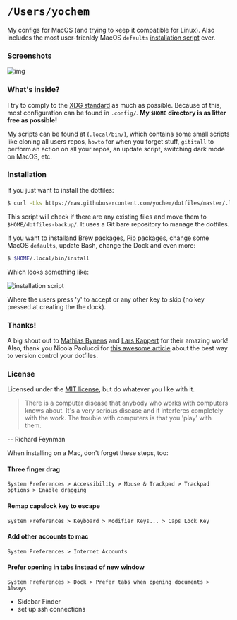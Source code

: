 # `/Users/yochem`
My configs for MacOS (and trying to keep it compatible for Linux). Also
includes the most user-frienldy MacOS `defaults` [installation
script](.local/bin/macdefaults) ever.

### Screenshots
![img](https://user-images.githubusercontent.com/23235841/53305538-e5928700-3882-11e9-8842-4d1245a82ce3.jpg)

### What's inside?
I try to comply to the [XDG
standard](https://specifications.freedesktop.org/basedir-spec/basedir-spec-latest.html)
as much as possible. Because of this, most configuration can be found in
`.config/`. **My `$HOME` directory is as litter free as possible!**

My scripts can be found at (`.local/bin/`), which contains some small scripts
like cloning all users repos, `howto` for when you forget stuff, `gititall` to
perform an action on all your repos, an update script, switching dark mode on
MacOS, etc.

### Installation
If you just want to install the dotfiles:
```bash
$ curl -Lks https://raw.githubusercontent.com/yochem/dotfiles/master/.local/bin/dotinstall | $(which bash)
```
This script will check if there are any existing files and move them to
`$HOME/dotfiles-backup/`. It uses a Git bare repository to manage the
dotfiles.

If you want to installand Brew packages, Pip packages, change some MacOS
`defaults`, update Bash, change the Dock and even more:
```bash
$ $HOME/.local/bin/install
```
Which looks something like:

![installation script](https://media.giphy.com/media/3pAPsTr66NdEe8cgGa/giphy.gif)

Where the users press 'y' to accept or any other key to skip (no key pressed
at creating the the dock).

### Thanks!
A big shout out to [Mathias Bynens](https://github.com/mathiasbynens/dotfiles)
and [Lars Kappert](https://github.com/webpro/dotfiles) for their amazing work!
Also, thank you Nicola Paolucci for [this awesome
article](https://developer.atlassian.com/blog/2016/02/best-way-to-store-dotfiles-git-bare-repo/)
about the best way to version control your dotfiles.

### License
Licensed under the [MIT
license](https://github.com/yochem/dotfiles/blob/master/LICENSE), but do
whatever you like with it.

> There is a computer disease that anybody who works with computers knows
> about. It's a very serious disease and it interferes completely with the
> work. The trouble with computers is that you 'play' with them.

-- Richard Feynman

When installing on a Mac, don't forget these steps, too:
#### Three finger drag
`System Preferences > Accessibility > Mouse & Trackpad > Trackpad options > Enable dragging`

#### Remap capslock key to escape
`System Preferences > Keyboard > Modifier Keys... > Caps Lock Key`

#### Add other accounts to mac
`System Preferences > Internet Accounts`

#### Prefer opening in tabs instead of new window
`System Preferences > Dock > Prefer tabs when opening documents > Always`

- Sidebar Finder
- set up ssh connections
